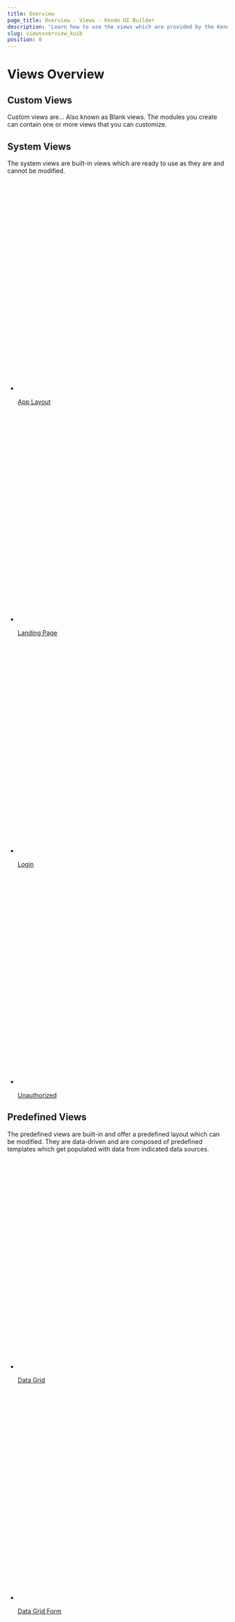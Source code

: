 ```yaml
---
title: Overview
page_title: Overview - Views - Kendo UI Builder
description: "Learn how to use the views which are provided by the Kendo UI Builder tool when creating and managing Angular and AngularJS-based web applications."
slug: viewsoverview_kuib
position: 0
---
```


# Views Overview

## Custom Views

Custom views are... Also known as Blank views. The modules you create can contain one or more views that you can customize.

<div class="container-fluid">
<div class="row separator-bottom">
<div class="col-md-4 card-list-info">
    <h2>System Views</h2>
    <p>The system views are built-in views which are ready to use as they are and cannot be modified.</p>
</div>
<div class="col-md-8">
    <ul class="card-list row">
    <li class="col-xs-4 col-md-3">
        <a href="{% slug applayout_kuib %}">
           <svg id="area" viewBox="0 0 70 70">
                <defs>
                    <linearGradient id="gradient" x1="0%" y1="0%" x2="0%" y2="100%">
                    <stop offset="0%" stop-color="#ffab09" />
                        <stop offset="70%" stop-color="#ff6358" />
                        <stop offset="100%" stop-color="#dd3169" />
                    </linearGradient>
                </defs>
                <path d="..." />
            </svg>
            <p>App Layout</p>
        </a>
    </li>
        <li class="col-xs-4 col-md-3">
            <a href="{% slug landingpage_kuib %}">
               <svg id="area" viewBox="0 0 70 70">
                    <defs>
                        <linearGradient id="gradient" x1="0%" y1="0%" x2="0%" y2="100%">
                        <stop offset="0%" stop-color="#ffab09" />
                            <stop offset="70%" stop-color="#ff6358" />
                            <stop offset="100%" stop-color="#dd3169" />
                        </linearGradient>
                    </defs>
                    <path d="..." />
                </svg>
                <p>Landing Page</p>
            </a>
        </li><li class="col-xs-4 col-md-3">
            <a href="{% slug login_kuib %}">
                <svg id="bar" viewBox="0 0 70 70">
                    <path d="..." />
                </svg>
                <p>Login</p>
            </a>
        </li><li class="col-xs-4 col-md-3">
            <a href="{% slug unauthorized_kuib %}">
                <svg id="boxplot" viewBox="0 0 70 70">
                    <path class="cls-1" d="..." />
                </svg>
                <p>Unauthorized</p>
            </a>
          </li>
        </ul>
</div>
</div>
<div class="row separator-bottom">
<div class="col-md-4 card-list-info">
    <h2>Predefined Views</h2>
    <p>The predefined views are built-in and offer a predefined layout which can be modified. They are data-driven and are composed of predefined templates which get populated with data from indicated data sources.</p>
</div>
<div class="col-md-8">
    <ul class="card-list row">
    <li class="col-xs-4 col-md-3">
        <a href="{% slug datagrid_kuib %}">
            <svg id="pie" viewBox="0 0 70 70">
                <path d="..." />
            </svg>
            <p>Data Grid</p>
        </a>
    </li><li class="col-xs-4 col-md-3">
            <a href="{% slug datagridform_kuib %}">
                <svg id="donut" viewBox="0 0 70 70">
                    <path d="..." />
                </svg>
                <p>Data Grid Form</p>
            </a>
        </li><li class="col-xs-4 col-md-3">
            <a href="{% slug datagridseparateform_kuib %}">
                <svg id="pie" viewBox="0 0 70 70">
                    <path d="..." />
                </svg>
                <p>Data Grid Separate Form</p>
            </a>
        </li><li class="col-xs-4 col-md-3">
            <a href="{% slug hierarchicaldatagrid_kuib %}">
                <svg id="pie" viewBox="0 0 70 70">
                    <path d="..." />
                </svg>
                <p>Hierarchical Data Grid</p>
            </a>
        </li><li class="col-xs-4 col-md-3">
            <a href="{% slug stackeddatagrids_kuib %}">
                <svg id="pie" viewBox="0 0 70 70">
                    <path d="..." />
                </svg>
                <p>Stacked Data Grids</p>
            </a>
        </li>
    </ul>
</div>
</div>
<div class="row separator-bottom">
<div class="col-md-4 card-list-info">
    <h2>Custom Views</h2>
    <p>The custom views are blank views which allow a full-scale customization and implementation of specific project requirements.</p>
</div>
<div class="col-md-8">
    <ul class="card-list row">
    <li class="col-xs-4 col-md-3">
        <a href="{% slug customviews_kuib %}">
            <svg id="pie" viewBox="0 0 70 70">
                <path d="..." />
            </svg>
            <p>Blank</p>
          </a>
        </li>
      </ul>
    </div>
</div>
</div>
